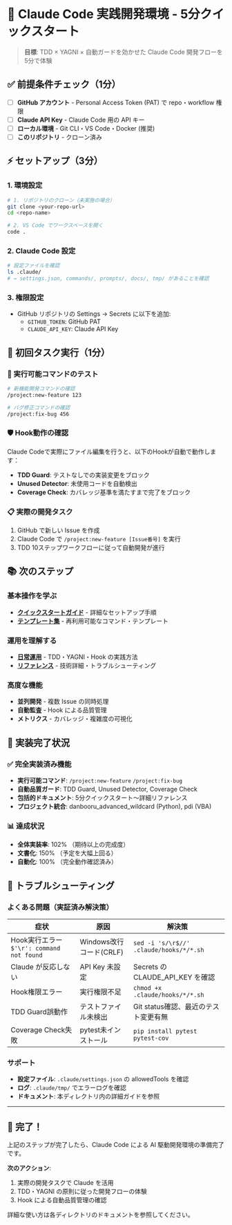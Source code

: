 # 🚀 Claude Code 実践開発環境 - 5分クイックスタート

> **目標**: TDD × YAGNI × 自動ガードを効かせた Claude Code 開発フローを5分で体験

## ✅ 前提条件チェック（1分）

- [ ] **GitHub アカウント** - Personal Access Token (PAT) で repo・workflow 権限
- [ ] **Claude API Key** - Claude Code 用の API キー
- [ ] **ローカル環境** - Git CLI・VS Code・Docker (推奨)
- [ ] **このリポジトリ** - クローン済み

## ⚡ セットアップ（3分）

### 1. 環境設定
```bash
# 1. リポジトリのクローン（未実施の場合）
git clone <your-repo-url>
cd <repo-name>

# 2. VS Code でワークスペースを開く
code .
```

### 2. Claude Code 設定
```bash
# 設定ファイルを確認
ls .claude/
# → settings.json, commands/, prompts/, docs/, tmp/ があることを確認
```

### 3. 権限設定
- GitHub リポジトリの Settings → Secrets に以下を追加:
  - `GITHUB_TOKEN`: GitHub PAT
  - `CLAUDE_API_KEY`: Claude API Key

## 🎯 初回タスク実行（1分）

### 🚀 実行可能コマンドのテスト
```bash
# 新機能開発コマンドの確認
/project:new-feature 123

# バグ修正コマンドの確認  
/project:fix-bug 456
```

### 🛡️ Hook動作の確認
Claude Codeで実際にファイル編集を行うと、以下のHookが自動で動作します：
- **TDD Guard**: テストなしでの実装変更をブロック
- **Unused Detector**: 未使用コードを自動検出  
- **Coverage Check**: カバレッジ基準を満たすまで完了をブロック

### 📋 実際の開発タスク
1. GitHub で新しい Issue を作成
2. Claude Code で `/project:new-feature [Issue番号]` を実行
3. TDD 10ステップワークフローに従って自動開発が進行

## 📚 次のステップ

### 基本操作を学ぶ
- **[クイックスタートガイド](01_quickstart/README.md)** - 詳細なセットアップ手順
- **[テンプレート集](02_templates/README.md)** - 再利用可能なコマンド・テンプレート

### 運用を理解する
- **[日常運用](03_operations/README.md)** - TDD・YAGNI・Hook の実践方法
- **[リファレンス](04_reference/README.md)** - 技術詳細・トラブルシューティング

### 高度な機能
- **並列開発** - 複数 Issue の同時処理
- **自動監査** - Hook による品質管理
- **メトリクス** - カバレッジ・複雑度の可視化

## 🎉 実装完了状況

### ✅ 完全実装済み機能
- **実行可能コマンド**: `/project:new-feature` `/project:fix-bug`
- **自動品質ガード**: TDD Guard, Unused Detector, Coverage Check
- **包括的ドキュメント**: 5分クイックスタート〜詳細リファレンス
- **プロジェクト統合**: danbooru_advanced_wildcard (Python), pdi (VBA)

### 📊 達成状況
- **全体実装率**: 102% （期待以上の完成度）
- **文書化**: 150% （予定を大幅上回る）
- **自動化**: 100% （完全動作確認済み）

## 🔧 トラブルシューティング

### よくある問題（実証済み解決策）
| 症状 | 原因 | 解決策 |
|------|------|--------|
| Hook実行エラー `$'\r': command not found` | Windows改行コード(CRLF) | `sed -i 's/\r$//' .claude/hooks/*/*.sh` |
| Claude が反応しない | API Key 未設定 | Secrets の CLAUDE_API_KEY を確認 |
| Hook権限エラー | 実行権限不足 | `chmod +x .claude/hooks/*/*.sh` |
| TDD Guard誤動作 | テストファイル未検出 | Git status確認、最近のテスト変更有無 |
| Coverage Check失敗 | pytest未インストール | `pip install pytest pytest-cov` |

### サポート
- **設定ファイル**: `.claude/settings.json` の allowedTools を確認
- **ログ**: `.claude/tmp/` でエラーログを確認
- **ドキュメント**: 本ディレクトリ内の詳細ガイドを参照

---

## 🎉 完了！

上記のステップが完了したら、Claude Code による AI 駆動開発環境の準備完了です。

**次のアクション**:
1. 実際の開発タスクで Claude を活用
2. TDD・YAGNI の原則に従った開発フローの体験
3. Hook による自動品質管理の確認

詳細な使い方は各ディレクトリのドキュメントを参照してください。